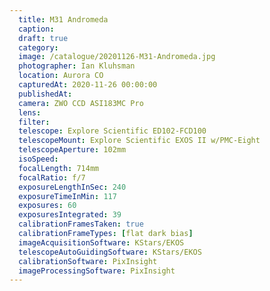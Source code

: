 ```yaml
---
  title: M31 Andromeda
  caption: 
  draft: true
  category: 
  image: /catalogue/20201126-M31-Andromeda.jpg
  photographer: Ian Kluhsman
  location: Aurora CO
  capturedAt: 2020-11-26 00:00:00
  publishedAt: 
  camera: ZWO CCD ASI183MC Pro
  lens: 
  filter: 
  telescope: Explore Scientific ED102-FCD100
  telescopeMount: Explore Scientific EXOS II w/PMC-Eight
  telescopeAperture: 102mm
  isoSpeed: 
  focalLength: 714mm
  focalRatio: f/7
  exposureLengthInSec: 240
  exposureTimeInMin: 117
  exposures: 60
  exposuresIntegrated: 39
  calibrationFramesTaken: true
  calibrationFrameTypes: [flat dark bias]
  imageAcquisitionSoftware: KStars/EKOS
  telescopeAutoGuidingSoftware: KStars/EKOS
  calibrationSoftware: PixInsight
  imageProcessingSoftware: PixInsight
---
```

